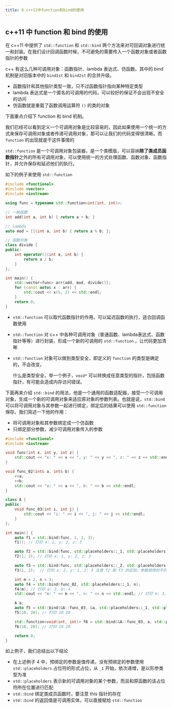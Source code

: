 ```yaml
---
title: 9.c++11中function和bind的使用
---
```


## c++11 中 function 和 bind 的使用

在 c++11 中提供了 `std::function` 和 `std::bind` 两个方法来对可回调对象进行统一和封装。在我们设计回调函数时候，不可避免的需要传入一个函数对象或者函数指针的参数

c++ 有这么几种可调用对象：函数指针、lambda 表达式、仿函数。其中的 bind 机制是对旧版本中的 `bind1st` 和 `bind2st` 的合并升级。

- 函数指针和其他指针类型一致，只不过函数指针指向某种特定类型
- lambda 表达式是一个匿名的可调用的代码，可以较好的保证不会出现不安全的访问
- 仿函数就是重载了函数调用运算符 `()` 的类的对象

下面重点介绍下 function 和 bind 机制。

我们已经可以看到定义一个可调用对象是比较容易的，因此如果使用一个统一的方式来保存可调用对象或者传递可调用对象，那可以让我们的代码变得很清晰。而 `function` 的出现就是干这件事情的

`std::function` 是一个可调用对象包装器，是一个类模版，可以容纳**除了类成员函数指针**之外的所有可调用对象，可以使用统一的方式处理函数、函数对象、函数指针，并允许保存和延迟他们的执行。

如下的例子来使用 `std::function`

```c++
#include <functional>
#include <vector>
#include <iostream>

using func = typename std::function<int(int, int)>;

// 一般函数
int add(int a, int b) { return a + b; }

// lambda
auto mod = [](int a, int b) { return a % b; };

// 函数对象
class divide {
public:
    int operator()(int a, int b) {
        return a / b;
    }
};

int main() {
    std::vector<func> arr{add, mod, divide()};
    for (const auto& x : arr) {
        std::cout << x(5, 2) << std::endl;
    }
    return 0;
}
```

- `std::function` 可以取代函数指针的作用，可以延迟函数的执行，适合回调函数使用

- `std::function` 对 c++ 中各种可调用对象（普通函数、lambda表达式、函数指针等等）进行封装，形成一个新的可调用的 `std::function` ，让代码更加清晰

- `std::function` 对象可以做到类型安全，即定义的 `function` 的类型是确定的，不会改变。

  什么是类型安全，举一个例子，`void*` 可以转换成任意类型的指针，包括函数指针，有可能会造成内存访问错误。

下面再来介绍 `std::bind` 的用法，他是一个通用的函数适配器，接受一个可调用对象，生成一个新的可调用对象来适应原对象的参数列表。也就是说，`std::bind` 可以将可调用对象与其参数一起进行绑定，绑定后的结果可以使用 `std::function` 保存。我们简述一下他的作用：

- 将可调用对象和其参数绑定成一个仿函数
- 只绑定部分参数，减少可调用对象传入的参数

```c++
#include <functional>
#include <iostream>

void func(int x, int y, int z) {
    std::cout << "x: " << x << ", y: " << y << ", z: " << z << std::endl;
}

void func_02(int& a, int& b) {
    ++a;
    ++b;
    std::cout << "a: " << a << ", b: " << b << std::endl;
}

class A {
public:
    void func_03(int i, int j) {
        std::cout << "i: " << i << ", j: " << j << std::endl;
    }
};

int main() {
    auto f1 = std::bind(func, 1, 2, 3);
    f1(); // 打印 x: 1, y: 2, z: 3

    auto f2 = std::bind(func, std::placeholders::_1, std::placeholders::_2, 3);
    f2(1, 2); // 打印 x: 1, y: 2, z: 3

    auto f3 = std::bind(func, std::placeholders::_2, std::placeholders::_1, 3);
    f3(1, 2);  // 打印 x: 2, y: 1, z: 3 注意 f2 和 f3 的区别，参数顺序的不同

    int m = 2, n = 3;
    auto f4 = std::bind(func_02, std::placeholders::_1, n);
    f4(m); // 打印 a: 3, b: 4
    std::cout << "m: " << m << ", n: " << n << std::endl; // 打印 m: 3, n: 3

    A a;
    auto f5 = std::bind(&A::func_03, &a, std::placeholders::_1, std::placeholders::_2);
    f5(10, 20); // 打印 10 20

    std::function<void(int, int)> f6 = std::bind(&A::func_03, a, std::placeholders::_1, std::placeholders::_2);
    f6(10, 20); // 打印 10 20

    return 0;
}
```

如上例子，我们总结出以下结论

- 在上述例子 4 中，预绑定的参数是值传递，没有预绑定的参数使用 `std::placeholders` 占位符的形式占位，从 `_1` 开始，依次递增，是以形参类型为准
- `std::placeholders` 表示新的可调用对象的某个参数，而且和原函数的该占位符所在位置进行匹配
- `std::bind` 绑定类成员函数时，要注意 this 指针的存在
- `std::bind` 的返回值是可调用实体，可以直接赋给 `std::function` 